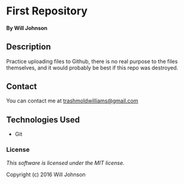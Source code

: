 # First Repository

#### By Will Johnson

## Description

Practice uploading files to Github, there is no real purpose to the files themselves, and it would probably be best if this repo was destroyed.

## Contact
You can contact me at trashmoldwilliams@gmail.com

## Technologies Used

* Git

### License

*This software is licensed under the MIT license.*

Copyright (c) 2016 Will Johnson
